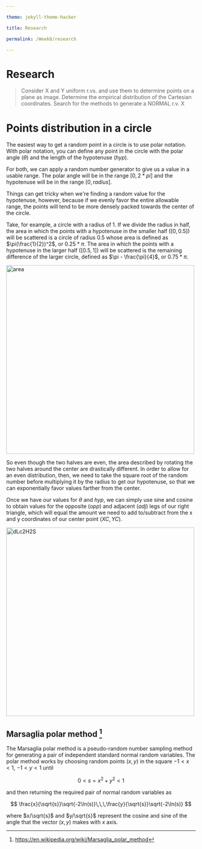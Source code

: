 ```yaml
---

theme: jekyll-theme-hacker

title: Research

permalink: /Week8/research

---
```


# Research
> Consider X and Y uniform r.vs. and use them to determine points on a plane as image. Determine the empirical distribution of the Cartesian coordinates. Search for the methods to generate a NORMAL r.v. X

# Points distribution in a circle

The easiest way to get a random point in a circle is to use polar notation.
With polar notation, you can define any point in the circle with the polar angle ($\theta$) and the length of the hypotenuse ($hyp$).

For both, we can apply a random number generator to give us a value in a usable range. The polar angle will be in the range $[0, 2 * pi]$ and 
the hypotenuse will be in the range $[0, radius]$.

Things can get tricky when we're finding a random value for the hypotenuse, however, because if we evenly favor the entire allowable range, 
the points will tend to be more densely packed towards the center of the circle.

Take, for example, a circle with a radius of 1. If we divide the radius in half, the area in which the points with a hypotenuse
in the smaller half ($[0, 0.5]$) will be scattered is a circle of radius 0.5 whose area is defined as $\pi(\frac{1}{2})^2$, or $0.25 * \pi$. 
The area in which the points with a hypotenuse in the larger half ($[0.5, 1]$) will be scattered is the remaining difference of the larger circle, 
defined as $\pi - \frac{\pi}{4}$, or $0.75 * \pi$.

<img width="500" alt="area" src="https://user-images.githubusercontent.com/105921751/202916828-bb0abcec-d00b-4a3c-9c0b-f76d7a0bccbb.jpeg">

So even though the two halves are even, the area described by rotating the two halves around the center are drastically different. In order to allow for an even distribution, then, we need to take the square root of the random number before multiplying it by the radius to get our hypotenuse, so that we can exponentially favor values farther from the center.

Once we have our values for $\theta$ and $hyp$, we can simply use sine and cosine to obtain values for the opposite ($opp$) and adjacent ($adj$) legs of our right triangle, which will equal the amount we need to add to/subtract from the x and y coordinates of our center point $(XC, YC)$.

<img width="500" alt="dLc2H2S" src="https://user-images.githubusercontent.com/105921751/202917376-7f5eff32-97b0-46c4-b48c-8c663a5592c3.png">

## Marsaglia polar method [^1]

The Marsaglia polar method is a pseudo-random number sampling method for generating a pair of independent standard normal random variables.
The polar method works by choosing random points $(x, y)$ in the square $−1 < x < 1$, $−1 < y < 1$ until

$$
0 < s = x^2 + y^2 <1
$$

and then returning the required pair of normal random variables as

$$
\frac{x}{\sqrt{s}}\sqrt{-2\ln(s)}\,\,\,\frac{y}{\sqrt{s}}\sqrt{-2\ln(s)}
$$

where $x/\sqrt{s}$ and $y/\sqrt{s}$ represent the cosine and sine of the angle that the vector $(x, y)$ makes with $x$ axis.


[^1]: https://en.wikipedia.org/wiki/Marsaglia_polar_method
